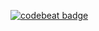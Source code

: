 [![codebeat badge](https://codebeat.co/badges/251a61ba-8bdd-4404-9df5-63e9e4de3062)](https://codebeat.co/projects/github-com-andrew-1000-organization-api-feature-organization-api)
